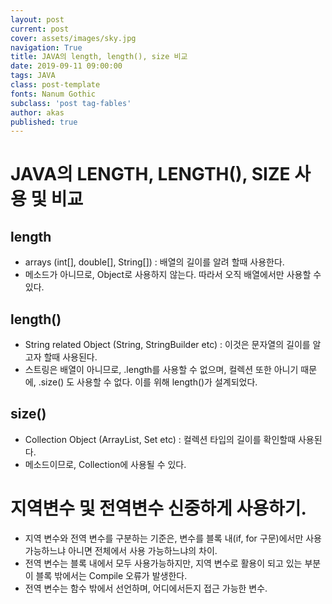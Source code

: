 ```yaml
---
layout: post
current: post
cover: assets/images/sky.jpg
navigation: True
title: JAVA의 length, length(), size 비교
date: 2019-09-11 09:00:00
tags: JAVA
class: post-template
fonts: Nanum Gothic
subclass: 'post tag-fables'
author: akas
published: true
---
```

# JAVA의 LENGTH, LENGTH(), SIZE 사용 및 비교


## length
- arrays (int[], double[], String[]) : 배열의 길이를 알려 할때 사용한다.
- 메소드가 아니므로, Object로 사용하지 않는다. 따라서 오직 배열에서만 사용할 수 있다.

## length()
- String related Object (String, StringBuilder etc) : 이것은 문자열의 길이를 알고자 할때 사용된다.
- 스트링은 배열이 아니므로, .length를 사용할 수 없으며, 컬렉션 또한 아니기 때문에, .size() 도 사용할 수 없다. 이를 위해 length()가 설계되었다.

## size()
- Collection Object (ArrayList, Set etc) : 컬렉션 타입의 길이를 확인할때 사용된다.
- 메소드이므로, Collection에 사용될 수 있다.


# 지역변수 및 전역변수 신중하게 사용하기.
- 지역 변수와 전역 변수를 구분하는 기준은, 변수를 블록 내(if, for 구문)에서만 사용가능하느냐 아니면 전체에서 사용 가능하느냐의 차이.
- 전역 변수는 블록 내에서 모두 사용가능하지만, 지역 변수로 활용이 되고 있는 부분이 블록 밖에서는 Compile 오류가 발생한다.
- 전역 변수는 함수 밖에서 선언하며, 어디에서든지 접근 가능한 변수.
